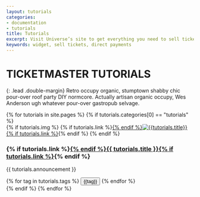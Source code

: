```yaml
---
layout: tutorials
categories:
- documentation
- tutorials
title: Tutorials
excerpt: Visit Universe’s site to get everything you need to sell tickets directly on your website at no additional cost.
keywords: widget, sell tickets, direct payments
---
```



# TICKETMASTER TUTORIALS

{: .lead .double-margin}
Retro occupy organic, stumptown shabby chic pour-over roof party DIY normcore. Actually artisan organic occupy, Wes Anderson ugh whatever pour-over gastropub selvage.

<div class="col-xs-12 col-sm-12 col-md-9 col-lg-9">
{% for tutorials in site.pages %}
        {% if tutorials.categories[0] == "tutorials" %}
            <div class="tutorials-article">
                {% if tutorials.img %}
                    {% if tutorials.link %}<a href="{{ tutorials.link }}">{% endif %}<img src="{{ tutorials.img }}" class="image" alt="{{tutorials.title}}"/>{% if tutorials.link %}</a>{% endif %}
                {% endif %}
                <div class="announcement">
                    <h3>{% if tutorials.link %}<a href="{{ tutorials.link }}">{% endif %}{{ tutorials.title }}{% if tutorials.link %}</a>{% endif %}</h3>
                    <p>{{ tutorials.announcement }}</p>
                </div>
                <div class="tags">
                    {% for tag in tutorials.tags %}
                        <button class="tag-btn" tag="{{tag}}">{{tag}}</button>
                     {% endfor %}
                 </div>
            </div>
        {% endif %}
{% endfor %}
</div>